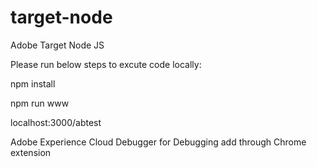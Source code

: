 # target-node
Adobe Target Node JS

Please run below steps to excute code locally:

npm install

npm run www

localhost:3000/abtest

Adobe Experience Cloud Debugger for Debugging add through Chrome extension
